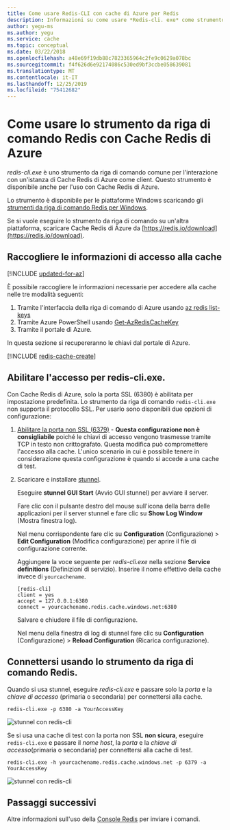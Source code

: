 ```yaml
---
title: Come usare Redis-CLI con cache di Azure per Redis
description: Informazioni su come usare *Redis-cli. exe* come strumento da riga di comando per l'interazione con una cache di Azure per Redis come client.
author: yegu-ms
ms.author: yegu
ms.service: cache
ms.topic: conceptual
ms.date: 03/22/2018
ms.openlocfilehash: a48e69f19db88c7823365964c2fe9c0629a078bc
ms.sourcegitcommit: f4f626d6e92174086c530ed9bf3ccbe058639081
ms.translationtype: MT
ms.contentlocale: it-IT
ms.lasthandoff: 12/25/2019
ms.locfileid: "75412682"
---
```

# <a name="how-to-use-the-redis-command-line-tool-with-azure-cache-for-redis"></a>Come usare lo strumento da riga di comando Redis con Cache Redis di Azure

*redis-cli.exe* è uno strumento da riga di comando comune per l'interazione con un'istanza di Cache Redis di Azure come client. Questo strumento è disponibile anche per l'uso con Cache Redis di Azure.

Lo strumento è disponibile per le piattaforme Windows scaricando gli [strumenti da riga di comando Redis per Windows](https://github.com/MSOpenTech/redis/releases/). 

Se si vuole eseguire lo strumento da riga di comando su un'altra piattaforma, scaricare Cache Redis di Azure da [https://redis.io/download](https://redis.io/download).

## <a name="gather-cache-access-information"></a>Raccogliere le informazioni di accesso alla cache

[!INCLUDE [updated-for-az](../../includes/updated-for-az.md)]

È possibile raccogliere le informazioni necessarie per accedere alla cache nelle tre modalità seguenti:

1. Tramite l'interfaccia della riga di comando di Azure usando [az redis list-keys](https://docs.microsoft.com/cli/azure/redis?view=azure-cli-latest#az-redis-list-keys)
2. Tramite Azure PowerShell usando [Get-AzRedisCacheKey](https://docs.microsoft.com/powershell/module/az.rediscache/Get-AzRedisCacheKey)
3. Tramite il portale di Azure.

In questa sezione si recupereranno le chiavi dal portale di Azure.

[!INCLUDE [redis-cache-create](../../includes/redis-cache-access-keys.md)]


## <a name="enable-access-for-redis-cliexe"></a>Abilitare l'accesso per redis-cli.exe.

Con Cache Redis di Azure, solo la porta SSL (6380) è abilitata per impostazione predefinita. Lo strumento da riga di comando `redis-cli.exe` non supporta il protocollo SSL. Per usarlo sono disponibili due opzioni di configurazione:

1. [Abilitare la porta non SSL (6379)](cache-configure.md#access-ports) - **Questa configurazione non è consigliabile** poiché le chiavi di accesso vengono trasmesse tramite TCP in testo non crittografato. Questa modifica può compromettere l'accesso alla cache. L'unico scenario in cui è possibile tenere in considerazione questa configurazione è quando si accede a una cache di test.

2. Scaricare e installare [stunnel](https://www.stunnel.org/downloads.html).

    Eseguire **stunnel GUI Start** (Avvio GUI stunnel) per avviare il server.

    Fare clic con il pulsante destro del mouse sull'icona della barra delle applicazioni per il server stunnel e fare clic su **Show Log Window** (Mostra finestra log).

    Nel menu corrispondente fare clic su **Configuration** (Configurazione) > **Edit Configuration** (Modifica configurazione) per aprire il file di configurazione corrente.

    Aggiungere la voce seguente per *redis-cli.exe* nella sezione **Service definitions** (Definizioni di servizio). Inserire il nome effettivo della cache invece di `yourcachename`. 

    ```
    [redis-cli]
    client = yes
    accept = 127.0.0.1:6380
    connect = yourcachename.redis.cache.windows.net:6380
    ```

    Salvare e chiudere il file di configurazione. 
  
    Nel menu della finestra di log di stunnel fare clic su **Configuration** (Configurazione)  > **Reload Configuration** (Ricarica configurazione).


## <a name="connect-using-the-redis-command-line-tool"></a>Connettersi usando lo strumento da riga di comando Redis.

Quando si usa stunnel, eseguire *redis-cli.exe* e passare solo la *porta* e la *chiave di accesso* (primaria o secondaria) per connettersi alla cache.

```
redis-cli.exe -p 6380 -a YourAccessKey
```

![stunnel con redis-cli](media/cache-how-to-redis-cli-tool/cache-redis-cli-stunnel.png)

Se si usa una cache di test con la porta non SSL **non sicura**, eseguire `redis-cli.exe` e passare il *nome host*, la *porta* e la *chiave di accesso*(primaria o secondaria) per connettersi alla cache di test.

```
redis-cli.exe -h yourcachename.redis.cache.windows.net -p 6379 -a YourAccessKey
```

![stunnel con redis-cli](media/cache-how-to-redis-cli-tool/cache-redis-cli-non-ssl.png)




## <a name="next-steps"></a>Passaggi successivi

Altre informazioni sull'uso della [Console Redis](cache-configure.md#redis-console) per inviare i comandi.

